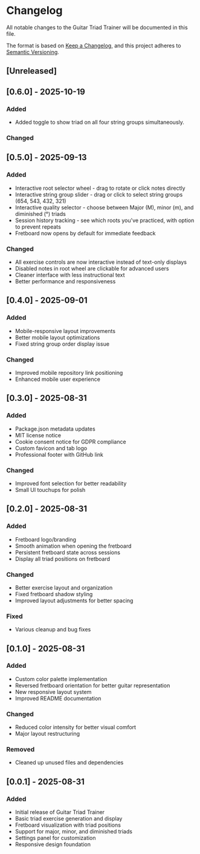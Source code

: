 # Changelog

All notable changes to the Guitar Triad Trainer will be documented in this file.

The format is based on [Keep a Changelog](https://keepachangelog.com/en/1.0.0/),
and this project adheres to [Semantic Versioning](https://semver.org/spec/v2.0.0.html).

## [Unreleased]

## [0.6.0] - 2025-10-19

### Added

* Added toggle to show triad on all four string groups simultaneously. 

### Changed


## [0.5.0] - 2025-09-13

### Added
- Interactive root selector wheel - drag to rotate or click notes directly
- Interactive string group slider - drag or click to select string groups (654, 543, 432, 321)
- Interactive quality selector - choose between Major (M), minor (m), and diminished (°) triads
- Session history tracking - see which roots you've practiced, with option to prevent repeats
- Fretboard now opens by default for immediate feedback

### Changed
- All exercise controls are now interactive instead of text-only displays
- Disabled notes in root wheel are clickable for advanced users
- Cleaner interface with less instructional text
- Better performance and responsiveness

## [0.4.0] - 2025-09-01

### Added
- Mobile-responsive layout improvements
- Better mobile layout optimizations
- Fixed string group order display issue

### Changed
- Improved mobile repository link positioning
- Enhanced mobile user experience

## [0.3.0] - 2025-08-31

### Added
- Package.json metadata updates
- MIT license notice
- Cookie consent notice for GDPR compliance
- Custom favicon and tab logo
- Professional footer with GitHub link

### Changed
- Improved font selection for better readability
- Small UI touchups for polish

## [0.2.0] - 2025-08-31

### Added
- Fretboard logo/branding
- Smooth animation when opening the fretboard
- Persistent fretboard state across sessions
- Display all triad positions on fretboard

### Changed
- Better exercise layout and organization
- Fixed fretboard shadow styling
- Improved layout adjustments for better spacing

### Fixed
- Various cleanup and bug fixes

## [0.1.0] - 2025-08-31

### Added
- Custom color palette implementation
- Reversed fretboard orientation for better guitar representation
- New responsive layout system
- Improved README documentation

### Changed
- Reduced color intensity for better visual comfort
- Major layout restructuring

### Removed
- Cleaned up unused files and dependencies

## [0.0.1] - 2025-08-31

### Added
- Initial release of Guitar Triad Trainer
- Basic triad exercise generation and display
- Fretboard visualization with triad positions
- Support for major, minor, and diminished triads
- Settings panel for customization
- Responsive design foundation
